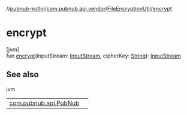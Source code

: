 //[pubnub-kotlin](../../../index.md)/[com.pubnub.api.vendor](../index.md)/[FileEncryptionUtil](index.md)/[encrypt](encrypt.md)

# encrypt

[jvm]\
fun [encrypt](encrypt.md)(inputStream: [InputStream](https://docs.oracle.com/javase/8/docs/api/java/io/InputStream.html), cipherKey: [String](https://kotlinlang.org/api/latest/jvm/stdlib/kotlin/-string/index.html)): [InputStream](https://docs.oracle.com/javase/8/docs/api/java/io/InputStream.html)

## See also

jvm

| | |
|---|---|
| [com.pubnub.api.PubNub](../../com.pubnub.api/-pub-nub/encrypt-input-stream.md) |  |
